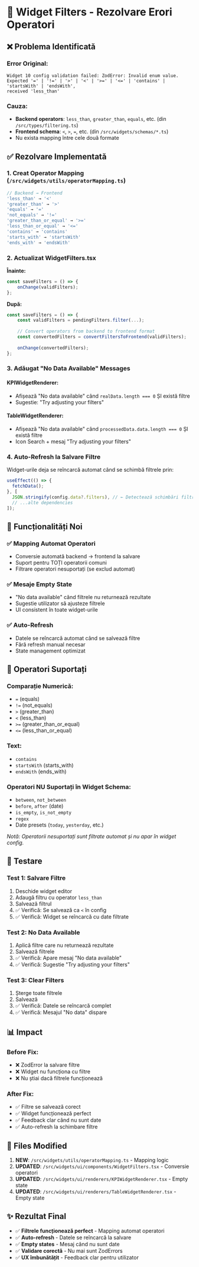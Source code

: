 # 🔧 Widget Filters - Rezolvare Erori Operatori

## ❌ Problema Identificată

### Error Original:
```
Widget 10 config validation failed: ZodError: Invalid enum value. 
Expected '=' | '!=' | '>' | '<' | '>=' | '<=' | 'contains' | 'startsWith' | 'endsWith', 
received 'less_than'
```

### Cauza:
- **Backend operators**: `less_than`, `greater_than`, `equals`, etc. (din `/src/types/filtering.ts`)
- **Frontend schema**: `<`, `>`, `=`, etc. (din `/src/widgets/schemas/*.ts`)
- Nu exista mapping între cele două formate

## ✅ Rezolvare Implementată

### 1. Creat Operator Mapping (`/src/widgets/utils/operatorMapping.ts`)

```typescript
// Backend → Frontend
'less_than' → '<'
'greater_than' → '>'
'equals' → '='
'not_equals' → '!='
'greater_than_or_equal' → '>='
'less_than_or_equal' → '<='
'contains' → 'contains'
'starts_with' → 'startsWith'
'ends_with' → 'endsWith'
```

### 2. Actualizat WidgetFilters.tsx

**Înainte:**
```typescript
const saveFilters = () => {
    onChange(validFilters);
};
```

**După:**
```typescript
const saveFilters = () => {
    const validFilters = pendingFilters.filter(...);
    
    // Convert operators from backend to frontend format
    const convertedFilters = convertFiltersToFrontend(validFilters);
    
    onChange(convertedFilters);
};
```

### 3. Adăugat "No Data Available" Messages

#### KPIWidgetRenderer:
- Afișează "No data available" când `realData.length === 0` ȘI există filtre
- Sugestie: "Try adjusting your filters"

#### TableWidgetRenderer:
- Afișează "No data available" când `processedData.data.length === 0` ȘI există filtre
- Icon Search + mesaj "Try adjusting your filters"

### 4. Auto-Refresh la Salvare Filtre

Widget-urile deja se reîncarcă automat când se schimbă filtrele prin:
```typescript
useEffect(() => {
  fetchData();
}, [
  JSON.stringify(config.data?.filters), // ← Detectează schimbări filtre
  // ...alte dependencies
]);
```

## 🎯 Funcționalități Noi

### ✅ Mapping Automat Operatori
- Conversie automată backend → frontend la salvare
- Suport pentru TOȚI operatorii comuni
- Filtrare operatori nesuportați (se exclud automat)

### ✅ Mesaje Empty State
- "No data available" când filtrele nu returnează rezultate
- Sugestie utilizator să ajusteze filtrele
- UI consistent în toate widget-urile

### ✅ Auto-Refresh
- Datele se reîncarcă automat când se salvează filtre
- Fără refresh manual necesar
- State management optimizat

## 📝 Operatori Suportați

### Comparație Numerică:
- `=` (equals)
- `!=` (not_equals)
- `>` (greater_than)
- `<` (less_than)
- `>=` (greater_than_or_equal)
- `<=` (less_than_or_equal)

### Text:
- `contains`
- `startsWith` (starts_with)
- `endsWith` (ends_with)

### Operatori NU Suportați în Widget Schema:
- `between`, `not_between`
- `before`, `after` (date)
- `is_empty`, `is_not_empty`
- `regex`
- Date presets (`today`, `yesterday`, etc.)

*Notă: Operatorii nesuportați sunt filtrate automat și nu apar în widget config.*

## 🧪 Testare

### Test 1: Salvare Filtre
1. Deschide widget editor
2. Adaugă filtru cu operator `less_than`
3. Salvează filtrul
4. ✅ Verifică: Se salvează ca `<` în config
5. ✅ Verifică: Widget se reîncarcă cu date filtrate

### Test 2: No Data Available
1. Aplică filtre care nu returnează rezultate
2. Salvează filtrele
3. ✅ Verifică: Apare mesaj "No data available"
4. ✅ Verifică: Sugestie "Try adjusting your filters"

### Test 3: Clear Filters
1. Șterge toate filtrele
2. Salvează
3. ✅ Verifică: Datele se reîncarcă complet
4. ✅ Verifică: Mesajul "No data" dispare

## 📊 Impact

### Before Fix:
- ❌ ZodError la salvare filtre
- ❌ Widget nu funcționa cu filtre
- ❌ Nu știai dacă filtrele funcționează

### After Fix:
- ✅ Filtre se salvează corect
- ✅ Widget funcționează perfect
- ✅ Feedback clar când nu sunt date
- ✅ Auto-refresh la schimbare filtre

## 🔄 Files Modified

1. **NEW**: `/src/widgets/utils/operatorMapping.ts` - Mapping logic
2. **UPDATED**: `/src/widgets/ui/components/WidgetFilters.tsx` - Conversie operatori
3. **UPDATED**: `/src/widgets/ui/renderers/KPIWidgetRenderer.tsx` - Empty state
4. **UPDATED**: `/src/widgets/ui/renderers/TableWidgetRenderer.tsx` - Empty state

## ✨ Rezultat Final

- ✅ **Filtrele funcționează perfect** - Mapping automat operatori
- ✅ **Auto-refresh** - Datele se reîncarcă la salvare
- ✅ **Empty states** - Mesaj când nu sunt date
- ✅ **Validare corectă** - Nu mai sunt ZodErrors
- ✅ **UX îmbunătățit** - Feedback clar pentru utilizator


